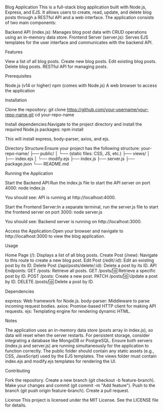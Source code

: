 Blog Application
This is a full-stack blog application built with Node.js, Express, and EJS. It allows users to create, read, update, and delete blog posts through a RESTful API and a web interface. The application consists of two main components:

Backend API (index.js): Manages blog post data with CRUD operations using an in-memory data store.
Frontend Server (server.js): Serves EJS templates for the user interface and communicates with the backend API.

Features

View a list of all blog posts.
Create new blog posts.
Edit existing blog posts.
Delete blog posts.
RESTful API for managing posts.

Prerequisites

Node.js (v14 or higher)
npm (comes with Node.js)
A web browser to access the application

Installation

Clone the repository:
git clone https://github.com/your-username/your-repo-name.git
cd your-repo-name


Install dependencies:Navigate to the project directory and install the required Node.js packages:
npm install

This will install express, body-parser, axios, and ejs.

Directory Structure:Ensure your project has the following structure:
your-repo-name/
├── public/
│   └── (static files: CSS, JS, etc.)
├── views/
│   ├── index.ejs
│   └── modify.ejs
├── index.js
├── server.js
├── package.json
└── README.md



Running the Application

Start the Backend API:Run the index.js file to start the API server on port 4000:
node index.js

You should see: API is running at http://localhost:4000.

Start the Frontend Server:In a separate terminal, run the server.js file to start the frontend server on port 3000:
node server.js

You should see: Backend server is running on http://localhost:3000.

Access the Application:Open your browser and navigate to http://localhost:3000 to view the blog application.


Usage

Home Page (/): Displays a list of all blog posts.
Create Post (/new): Navigate to this route to create a new blog post.
Edit Post (/edit/:id): Edit an existing post by its ID.
Delete Post (/api/posts/delete/:id): Delete a post by its ID.
API Endpoints:
GET /posts: Retrieve all posts.
GET /posts/:id: Retrieve a specific post by ID.
POST /posts: Create a new post.
PATCH /posts/:id: Update a post by ID.
DELETE /posts/:id: Delete a post by ID.



Dependencies

express: Web framework for Node.js.
body-parser: Middleware to parse incoming request bodies.
axios: Promise-based HTTP client for making API requests.
ejs: Templating engine for rendering dynamic HTML.

Notes

The application uses an in-memory data store (posts array in index.js), so data will reset when the server restarts. For persistent storage, consider integrating a database like MongoDB or PostgreSQL.
Ensure both servers (index.js and server.js) are running simultaneously for the application to function correctly.
The public folder should contain any static assets (e.g., CSS, JavaScript) used by the EJS templates.
The views folder must contain index.ejs and modify.ejs templates for rendering the UI.

Contributing

Fork the repository.
Create a new branch (git checkout -b feature-branch).
Make your changes and commit (git commit -m "Add feature").
Push to the branch (git push origin feature-branch).
Create a pull request.

License
This project is licensed under the MIT License. See the LICENSE file for details.
